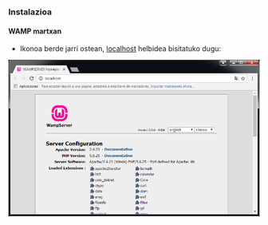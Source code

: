 ### Instalazioa
#### WAMP martxan

- Ikonoa berde jarri ostean, [localhost](localhost) helbidea bisitatuko dugu:

![](assets/wamp-local-web.png)

